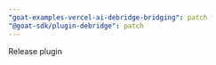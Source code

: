 ```yaml
---
"goat-examples-vercel-ai-debridge-bridging": patch
"@goat-sdk/plugin-debridge": patch
---
```


Release plugin

